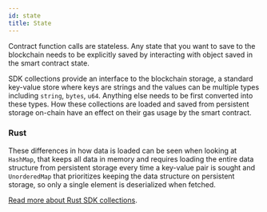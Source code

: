 ```yaml
---
id: state
title: State
---
```


Contract function calls are stateless. Any state that you want to save to the blockchain needs to be explicitly saved by interacting with object saved in the smart contract state.

SDK collections provide an interface to the blockchain storage, a standard key-value store where keys are strings and the values can be multiple types including `string`, `bytes`, `u64`. Anything else needs to be first converted into these types. How these collections are loaded and saved from persistent storage on-chain have an effect on their gas usage by the smart contract. 


### Rust 

These differences in how data is loaded can be seen when looking at `HashMap`, that keeps all data in memory and requires loading the entire data structure from persistent storage every time a key-value pair is sought and `UnorderedMap` that prioritizes keeping the data structure on persistent storage, so only a single element is deserialized when fetched.

[Read more about Rust SDK collections](https://www.near-sdk.io/contract-structure/collections).